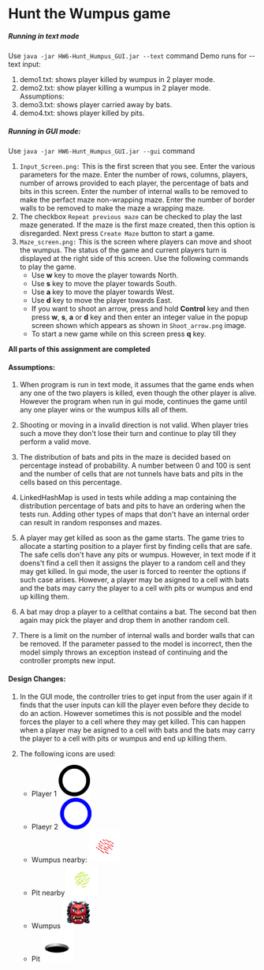 # Hunt the Wumpus game

##### Running in text mode

Use `java -jar HW6-Hunt_Humpus_GUI.jar --text` command
Demo runs for --text input: 
1. demo1.txt: shows player killed by wumpus in 2 player mode.
2. demo2.txt: show player killing a wumpus in 2 player mode.
Assumptions: 
3. demo3.txt: shows player carried away by bats.
4. demo4.txt: shows player killed by pits.

##### Running in GUI mode:
Use `java -jar HW6-Hunt_Humpus_GUI.jar --gui` command

1. `Input_Screen.png:` This is the first screen that you see. Enter the various parameters for the maze. Enter the number of rows, columns, players, number of arrows provided to each player, the percentage of bats and bits in this screen. Enter the number of internal walls to be removed to make the perfact maze non-wrapping maze. Enter the number of border walls to be removed to make the maze a wrapping maze.
2. The checkbox `Repeat previous maze` can be checked to play the last maze generated. If the maze is the first maze created, then this option is disregarded. Next press `Create Maze` button to start a game.
3. `Maze_screen.png:` This is the screen where players can move and shoot the wumpus. The status of the game and current players turn is displayed at the right side of this screen. Use the following commands to play the game.
    - Use **w** key to move the player towards North. 
    - Use **s** key to move the player towards South.
    - Use **a** key to move the player towards West.
    - Use **d** key to move the player towards East.
    - If you want to shoot an arrow, press and hold **Control** key and then press
        **w**, **s**, **a** or **d** key and then enter an integer value in the popup screen shown which appears as shown in `Shoot_arrow.png` image.
    - To start a new game while on this screen press **q** key.
    
**All parts of this assignment are completed**

#### Assumptions:
1. When program is run in text mode, it assumes that the game ends when any one of the two players is killed, even though the other player is alive. However the program when run in gui mode, continues the game until any one player wins or the wumpus kills all of them.
2. Shooting or moving in a invalid direction is not valid. When player tries such a move they don't lose their turn and continue to play till they perform a valid move. 
3. The distribution of bats and pits in the maze is decided based on percentage instead of probability. A number between 0 and 100 is sent and the number of cells that are not tunnels have bats and pits in the cells based on this percentage.

4. LinkedHashMap is used in tests while adding a map containing the distribution percentage of bats and pits to have an ordering when the tests run. Adding other types of maps that don't have an internal order can result in random responses and mazes.

6. A player may get killed as soon as the game starts. The game tries to allocate a starting position to a player first by finding cells that are safe. The safe cells don't have any pits or wumpus. However, in text mode if it doens't find a cell then
it assigns the player to a random cell and they may get killed. In gui mode, the user
is forced to reenter the options if such case arises. However, a player may be asigned to a cell with bats and the bats may carry the player to a cell with pits or wumpus and end up killing them.

7. A bat may drop a player to a cellthat contains a bat. The second bat then again may pick the player and drop them in another random cell.

8. There is a limit on the number of internal walls and border walls that can be removed. If the parameter passed to the model is incorrect, then the model simply throws an exception instead of continuing and the controller prompts new input.


#### Design Changes:
1. In the GUI mode, the controller tries to get input from the user again if it finds that the user inputs can kill the player even before they decide to do an action. However sometimes this is not possible and the model forces the player to a cell
where they may get killed. This can happen when a player may be asigned to a cell with bats and the bats may carry the player to a cell with pits or wumpus and end up killing them.

2. The following icons are used:
    - Player 1
    ![Player 1](./src/resources/extras/download_circle.png) 
    - Plaeyr 2
    ![Player 2](./src/resources/extras/download_blue_circle.png)
    - Wumpus nearby: 
    ![Wumpus](./src/resources/htw/wumpus-nearby.png)
    - Pit nearby 
    ![pit](./src/resources/htw/slime-pit-nearby.png)
    - Wumpus 
    ![Wumpus](./src/resources/htw_images/wumpus.png)
    - Pit 
    ![Pit](./src/resources/htw_images/pit.png)





